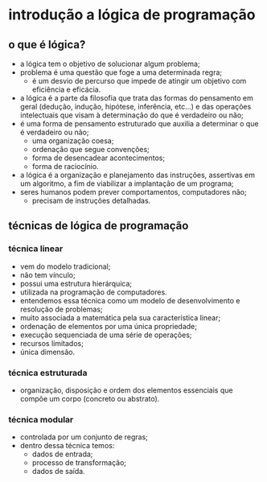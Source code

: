 # introdução a lógica de programação

## o que é lógica?

- a lógica tem o objetivo de solucionar algum problema;
- problema é uma questão que foge a uma determinada regra;
  - é um desvio de percurso que impede de atingir um objetivo com eficiência e eficácia.
- a lógica é a parte da filosofia que trata das formas do pensamento em geral (dedução, indução, hipótese, inferência, etc...) e das operações intelectuais que visam à determinação do que é verdadeiro ou não;
- é uma forma de pensamento estruturado que auxilia a determinar o que é verdadeiro ou não;
  - uma organização coesa;
  - ordenação que segue convenções;
  - forma de desencadear acontecimentos;
  - forma de raciocínio.
- a lógica é a organização e planejamento das instruções, assertivas em um algoritmo, a fim de viabilizar a implantação de um programa;
- seres humanos podem prever comportamentos, computadores não;
  - precisam de instruções detalhadas.

## técnicas de lógica de programação

### técnica linear

- vem do modelo tradicional;
- não tem vínculo;
- possui uma estrutura hierárquica;
- utilizada na programação de computadores.
- entendemos essa técnica como um modelo de desenvolvimento e resolução de problemas;
- muito associada a matemática pela sua característica linear;
- ordenação de elementos por uma única propriedade;
- execução sequenciada de uma série de operações;
- recursos limitados;
- única dimensão.

### técnica estruturada

- organização, disposição e ordem dos elementos essenciais que compõe um corpo (concreto ou abstrato).

### técnica modular

- controlada por um conjunto de regras;
- dentro dessa técnica temos:
  - dados de entrada;
  - processo de transformação;
  - dados de saída.